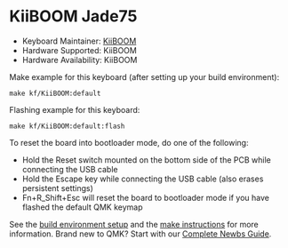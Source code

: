 # KiiBOOM Jade75

* Keyboard Maintainer: [KiiBOOM](https://github.com/KiiBOOM-Official)
* Hardware Supported: KiiBOOM
* Hardware Availability: KiiBOOM

Make example for this keyboard (after setting up your build environment):

    make kf/KiiBOOM:default
        
Flashing example for this keyboard:

    make kf/KiiBOOM:default:flash

To reset the board into bootloader mode, do one of the following:

* Hold the Reset switch mounted on the bottom side of the PCB while connecting the USB cable
* Hold the Escape key while connecting the USB cable (also erases persistent settings)
* Fn+R_Shift+Esc will reset the board to bootloader mode if you have flashed the default QMK keymap

See the [build environment setup](https://docs.qmk.fm/#/getting_started_build_tools) and the [make instructions](https://docs.qmk.fm/#/getting_started_make_guide) for more information. Brand new to QMK? Start with our [Complete Newbs Guide](https://docs.qmk.fm/#/newbs).
